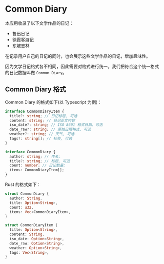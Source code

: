 # Common Diary

本应用收录了以下文学作品的日记：

- 鲁迅日记
- 徐霞客游记
- 东坡志林

在记录用户自己的日记的同时，也会展示这些文学作品的日记，增加趣味性。

因为文学日记格式各不相同，因此需要对格式进行统一。我们把符合这个统一格式的日记数据叫做 `Common Diary`。

## Common Diary 格式

Common Diary 的格式如下(以 Typescript 为例)：

```ts
interface CommonDiaryItem {
  title?: string; // 日记标题, 可选
  content: string; // 日记正文内容
  iso_date?: string; // ISO 8601 格式日期，可选
  date_raw?: string; // 原始日期格式, 可选
  weather?: string; // 天气, 可选
  tags?: string[]; // 标签, 可选
}

interface CommonDiary {
  author: string; // 作者;
  title?: string; // 标题, 可选
  count: number; // 日记数量;
  items: CommonDiaryItem[];
}
```

Rust 的格式如下：

```rust
struct CommonDiary {
  author: String,
  title: Option<String>,
  count: u32,
  items: Vec<CommonDiaryItem>,
}

struct CommonDiaryItem {
  title: Option<String>,
  content: String,
  iso_date: Option<String>,
  date_raw: Option<String>,
  weather: Option<String>,
  tags: Vec<String>,
}
```

